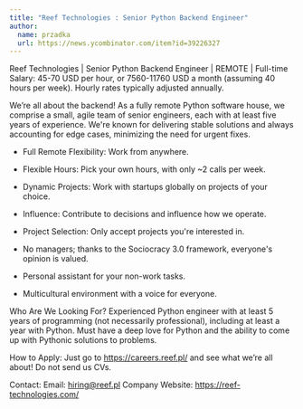 ```yaml
---
title: "Reef Technologies : Senior Python Backend Engineer"
author:
  name: przadka
  url: https://news.ycombinator.com/item?id=39226327
---
```

Reef Technologies | Senior Python Backend Engineer | REMOTE | Full-time Salary: 45-70 USD per hour, or 7560-11760 USD a month (assuming 40 hours per week). Hourly rates typically adjusted annually.

We’re all about the backend! As a fully remote Python software house, we comprise a small, agile team of senior engineers, each with at least five years of experience. We&#x27;re known for delivering stable solutions and always accounting for edge cases, minimizing the need for urgent fixes.

- Full Remote Flexibility: Work from anywhere.

- Flexible Hours: Pick your own hours, with only ~2 calls per week.

- Dynamic Projects: Work with startups globally on projects of your choice.

- Influence: Contribute to decisions and influence how we operate.

- Project Selection: Only accept projects you&#x27;re interested in.

- No managers; thanks to the Sociocracy 3.0 framework, everyone&#x27;s opinion is valued.

- Personal assistant for your non-work tasks.

- Multicultural environment with a voice for everyone.

Who Are We Looking For? Experienced Python engineer with at least 5 years of programming (not necessarily professional), including at least a year with Python. Must have a deep love for Python and the ability to come up with Pythonic solutions to problems.

How to Apply: Just go to <a href="https:&#x2F;&#x2F;careers.reef.pl&#x2F;" rel="nofollow">https:&#x2F;&#x2F;careers.reef.pl&#x2F;</a> and see what we’re all about! Do not send us CVs.

Contact: Email: hiring@reef.pl Company Website: <a href="https:&#x2F;&#x2F;reef-technologies.com&#x2F;" rel="nofollow">https:&#x2F;&#x2F;reef-technologies.com&#x2F;</a>

